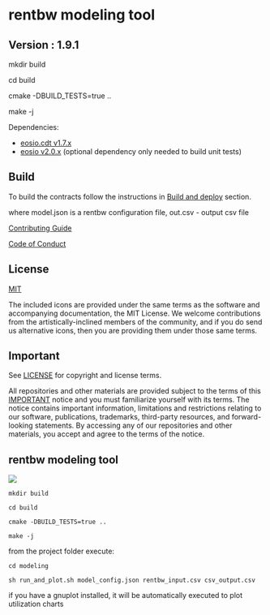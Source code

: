# rentbw modeling tool

## Version : 1.9.1

mkdir build

cd build

cmake -DBUILD_TESTS=true ..

make -j

Dependencies:
* [eosio.cdt v1.7.x](https://github.com/EOSIO/eosio.cdt/releases/tag/v1.7.0)
* [eosio v2.0.x](https://github.com/EOSIO/eos/releases/tag/v2.0.1) (optional dependency only needed to build unit tests)

## Build

To build the contracts follow the instructions in [Build and deploy](https://developers.eos.io/manuals/eosio.contracts/latest/build-and-deploy) section.

where model.json is a rentbw configuration file, out.csv - output csv file

[Contributing Guide](./CONTRIBUTING.md)

[Code of Conduct](./CONTRIBUTING.md#conduct)

## License

[MIT](./LICENSE)

The included icons are provided under the same terms as the software and accompanying documentation, the MIT License.  We welcome contributions from the artistically-inclined members of the community, and if you do send us alternative icons, then you are providing them under those same terms.

## Important

See [LICENSE](./LICENSE) for copyright and license terms.

All repositories and other materials are provided subject to the terms of this [IMPORTANT](./IMPORTANT.md) notice and you must familiarize yourself with its terms.  The notice contains important information, limitations and restrictions relating to our software, publications, trademarks, third-party resources, and forward-looking statements.  By accessing any of our repositories and other materials, you accept and agree to the terms of the notice.


## rentbw modeling tool

![](https://user-images.githubusercontent.com/61709855/94745158-33694e00-0348-11eb-9ab8-4056252db7a9.png)

`mkdir build`

`cd build`

`cmake -DBUILD_TESTS=true ..`

`make -j`

from the project folder execute:

`cd modeling`

`sh run_and_plot.sh model_config.json rentbw_input.csv csv_output.csv`

if you have a gnuplot installed, it will be automatically executed to plot utilization charts

